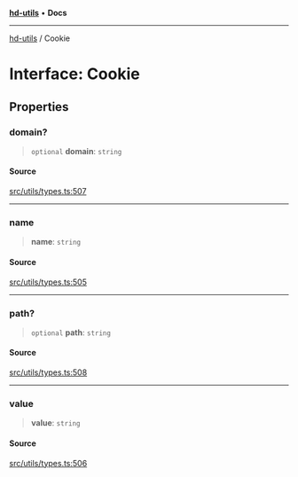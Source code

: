 [**hd-utils**](../README.md) • **Docs**

***

[hd-utils](../globals.md) / Cookie

# Interface: Cookie

## Properties

### domain?

> `optional` **domain**: `string`

#### Source

[src/utils/types.ts:507](https://github.com/AhmadHddad/h-utils/blob/5c76ff5de068cee019fc632d9da2e395721bb48f/src/utils/types.ts#L507)

***

### name

> **name**: `string`

#### Source

[src/utils/types.ts:505](https://github.com/AhmadHddad/h-utils/blob/5c76ff5de068cee019fc632d9da2e395721bb48f/src/utils/types.ts#L505)

***

### path?

> `optional` **path**: `string`

#### Source

[src/utils/types.ts:508](https://github.com/AhmadHddad/h-utils/blob/5c76ff5de068cee019fc632d9da2e395721bb48f/src/utils/types.ts#L508)

***

### value

> **value**: `string`

#### Source

[src/utils/types.ts:506](https://github.com/AhmadHddad/h-utils/blob/5c76ff5de068cee019fc632d9da2e395721bb48f/src/utils/types.ts#L506)

